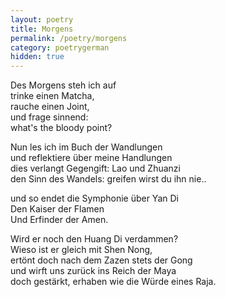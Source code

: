 ```yaml
---
layout: poetry
title: Morgens
permalink: /poetry/morgens
category: poetrygerman
hidden: true
---
```

Des Morgens steh ich auf  
trinke einen Matcha,  
rauche einen Joint,  
und frage sinnend:  
what's the bloody point?  

Nun les ich im Buch der Wandlungen  
und reflektiere über meine Handlungen  
dies verlangt Gegengift: Lao und Zhuanzi  
den Sinn des Wandels: greifen wirst du ihn nie..

und so endet die Symphonie über Yan Di  
Den Kaiser der Flamen  
Und Erfinder der Amen.  

Wird er noch den Huang Di verdammen?  
Wieso ist er gleich mit Shen Nong,  
ertönt doch nach dem Zazen stets der Gong  
und wirft uns zurück ins Reich der Maya  
doch gestärkt, erhaben wie die Würde eines Raja.
